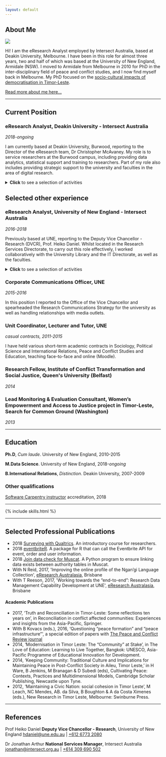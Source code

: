 ```yaml
---
layout: default
---
```



## About Me

<img class="profile-picture" src="photo.jpg">

Hi! I am the eResearch Analyst employed by Intersect Australia, based at Deakin University, Melbourne. I have been in this role for almost three years, two and half of which was based at the University of New England, Armidale (NSW). I moved to Armidale from Melbourne in 2010 for PhD in the inter-disciplinary field of peace and conflict studies, and I now find myself back in Melbourne. My PhD focused on the [socio-cultural impacts of democratisation in Timor-Leste](https://osf.io/fmsnh/).

[Read more about me here...](https://paddytobias.github.io/resume/about/)

---

## Current Position

### eResearch Analyst, Deakin University - Intersect Australia
<em>2018-ongoing</em>

I am currently based at Deakin University, Burwood, reporting to the Director of the eResearch team, Dr Christopher McAvaney. My role is to service researchers at the Burwood campus, including providing data analytics, statistical support and training to researchers. Part of my role also includes providing strategic support to the university and faculties in the area of digital research.

<details><summary><b>Click</b> to see a selection of activities</summary>
<p>
<b>Education & Training</b></p>
<li>I currently coordinate Intersect's training program at Deakin, delivering the programming, data science and data management courses on campus. A colleague and I deliver all the training at Deakin. We are planning to deliver +40 courses in 2019.</li>
<li>Over the past two years I have worked to improve the experience of participants inside and outside of the courses, through building up a network of interested researchers and systematically notifying them when courses become available. I have found that this has built a community of researchers interested in upskilling, which has facilitated peer-to-peer learning.</li>
<li>I regularly present to HDRs, post-doctoral fellows and academics on data and software management techniques, eResearch capabilities, and help researchers in their projects through consultation and advice.</li>
<p><b>Research Project Consultancies</b></p>
 <p>
Currently working with a researcher to harvest and analyse Twitter data. I have developed him a Twitter scraper and am now helping him to conduct natural language processing to interpret the text data. 
  </p>
</details>


## Selected other experience
### eResearch Analyst, University of New England - Intersect Australia
<em>2016-2018</em>

Previously based at UNE, reporting to the Deputy Vice Chancellor - Research (DVCR), Prof. Heiko Daniel. Whilst located in the Research Services Directorate, to carry out this role effectively, I worked collaboratively with the University Library and the IT Directorate, as well as the faculties.

<details><summary><b>Click</b> to see a selection of activities</summary>
<p><b>Strategic Initiatives</b></p>
<li>I chaired the University's <a href="http://www.une.edu.au/research/digital-research-support/eresearch-committee">eResearch Committee</a>, a committee sponsored by the DVCR, since August 2016, established to advance the university's eResearch services. As chair, I led the investigation of various university eResearch capabilities; oversaw the committee's restructure and renewal; and reported to the University Research Committee and the DVCR as required.</li>
<li>Initiating and leading a year-long, university-wide Research Data Management project. This project functioned to build awareness amongst researchers of university services including the institutional cloud storage platform, Cloud.UNE; positively affect cultural change with regard to research data management; streamline inter-department workflows and advocate for further investment into infrastructure capabilities; and automate weekly reports on UNE researchers' usage of Cloud.UNE. This project saw a 300% increase in Cloud.UNE accounts.</li>
<li>Member of a team establishing a Researcher Support Network at UNE, to support researcher support staff to carry out their roles effectively. ReSuN is intended to open communication channels between faculty-based staff and central services staff.</li>
<li>I conducted a <a href="https://github.com/paddytobias/eResearchImpactEngagement">web-scraping and text analysis project</a> to support UNE's preparation for the Research Engagement and Impact assessment, using 2014 submissions to the UK REF Impact assessment.</li>

<p><b>Research Project Consultancies</b></p>
<li>Providing eResearch support to an ARC Discovery Project in digital musicology led by Dr Jason Stoessel since 2016. I also supported the successful application for a successive ARC Discovery grant awarded to Dr Stoessel and his colleague, Dr Denis Collins (UQ). My work in this project involved leading the migration and formatting ~9,000 data records from a FileMaker Pro database into an open source online database repository called Muscat using database techniques; scripting <a href="https://github.com/IntersectAustralia/muscat-join-script">bug fixes in Python and SQL</a>; and project management. <a href="https://www.canons.org.au/catalog">Canonic Techniques website</a> is now live.</li>
<li>In 2016-17, I initiated and led the <a href="https://projects.ands.org.au/id/CEP13">Ngan'gi Language Collection Enhancement project</a> for A/Prof. Nick Reid, funded by the Australian National Data Service. This including scoping realistic web-based solutions for A/Prof Reid's requirements; managing the execution of the project from start to finish; and coordinating user acceptance testing, content migration and training. A/Prof Reid and I <a href="https://conference.eresearch.edu.au/2017/08/improving-the-online-profile-of-the-ngangi-language-collection/">presented the project</a> at the 2017 eResearch Australasia conference.</li>
</details>

### Corporate Communications Officer, UNE
<em>2015-2016</em>

In this position I reported to the Office of the Vice Chancellor and spearheaded the Research Communications Strategy for the university as well as handling relationships with media outlets.

### Unit Coordinator, Lecturer and Tutor, UNE
<em>casual contracts, 2011-2015</em>

I have held various short-term academic contracts in Sociology, Political Science and International Relations, Peace and Conflict Studies and Education, teaching face-to-face and online (Moodle).

### Research Fellow, Institute of Conflict Transformation and Social Justice, Queen's University (Belfast)
<em>2014</em>

### Lead Monitoring & Evaluation Consultant, Women’s Empowerment and Access to Justice project in Timor-Leste, Search for Common Ground (Washington)
<em>2013</em>

---

## Education
**Ph.D**, *Cum laude*. University of New England, 2010-2015


**M.Data Science**. University of New England, 2018-*ongoing*


**B.International Relations**, *Distinction*. Deakin University, 2007-2009


### Other qualifications
[Software Carpentry instructor](https://software-carpentry.org/) accreditation, 2018

---

{% include skills.html %}

---

## Selected Professional Publications
* 2018 [Surveying with Qualtrics](https://intersectaustralia.github.io/training/QLTRICS101/). An introductory course for researchers.
* 2018 [eventbriteR](https://github.com/paddytobias/eventbriteR). A package for R that can call the Eventbrite API for event, order and user information.
* 2018 [Join data check for Muscat](https://github.com/IntersectAustralia/muscat-join-script). A Python program to ensure linking data exists between authority tables in Muscat.
* With N Reid, 2017, 'Improving the online profile of the Ngan’gi Language Collection', [eResearch Australasia](https://conference.eresearch.edu.au/2017/08/improving-the-online-profile-of-the-ngangi-language-collection/), Brisbane
* With T Reeson, 2017, 'Working towards the “end-to-end”: Research Data Management Capability Development at UNE', [eResearch Australasia](https://conference.eresearch.edu.au/2017/09/working-towards-the-end-to-end-research-data-management-capability-development-at-une/), Brisbane

#### Academic Publications
* 2017, ‘Truth and Reconciliation in Timor-Leste: Some reflections ten years on’, in Reconciliation in conflict affected communities: Experiences and insights from the Asia-Pacific, Springer.
*  With B Kovacs (eds.), 2016, ‘Questioning “peace formation” and “peace infrastructure”’, a special edition of papers with [The Peace and Conflict Review journal](http://www.review.upeace.org/images/PCR9.1.pdf)
* 2014, ‘Modernisation in Timor Leste: The “Community” at Stake’, in The Love of Education: Learning to Live Together, Bangkok: UNESCO, Asia-Pacific Programme of Educational Innovation for Development.
* 2014, ‘Keeping Community: Traditional Culture and Implications for Maintaining Peace in Post-Conflict Society in Aileu, Timor Leste,’ in H Ware, B Jenkins, M Branagan & D Subedi (eds), Cultivating Peace: Contexts, Practices and Multidimensional Models, Cambridge Scholar Publishing, Newcastle upon Tyne.
* 2012, ‘Maintaining a Civic Nation: social cohesion in Timor Leste’, M Leach, NC Mendes, AB. da Silva, B Boughton & A da Costa Ximenes (eds.), New Research in Timor Leste, Melbourne: Swinburne Press.

---

## References
Prof Heiko Daniel
**Deputy Vice Chancellor - Research**,
University of New England
[hdaniel@une.edu.au](mailto:dvcr@une.edu.au) | [+612 6773 2080](tel:+61-267732080)

Dr Jonathan Arthur
**National Services Manager**,
Intersect Australia
[jonathan@intersect.org.au](mailto:jonathan@intersect.org.au) | [+614 309 690 502](tel:+61-4309690502)
